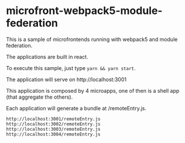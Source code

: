 # microfront-webpack5-module-federation
This is a sample of microfrontends running with webpack5 and module federation.

The applications are built in react.

To execute this sample, just type `yarn && yarn start`.

The application will serve on http://localhost:3001

This application is composed by 4 microapps, one of then is a shell app (that aggregate the others).

Each application will generate a bundle at /remoteEntry.js.
``` 
http://localhost:3001/remoteEntry.js
http://localhost:3002/remoteEntry.js
http://localhost:3003/remoteEntry.js
http://localhost:3004/remoteEntry.js
``` 
